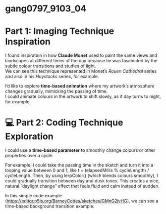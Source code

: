 # gang0797_9103_04

# Part 1: Imaging Technique Inspiration

I found inspiration in how **Claude Monet** used to paint the same views and landscapes at different times of the day because he was fascinated by the subtle colour transitions and studies of light.  
We can see this technique represented in Monet’s *Rouen Cathedral* series and also in his *Haystacks* series, for example.  

I’d like to explore **time-based animation** where my artwork’s atmosphere changes gradually, mimicking the passing of time.  
I could animate colours in the artwork to shift slowly, as if day turns to night, for example.  


# 💻 Part 2: Coding Technique Exploration

I could use a **time-based parameter** to smoothly change colours or other properties over a cycle.

For example, I could take the passing time in the sketch and turn it into a looping value between 0 and 1, like t = (elapsedMillis % cycleLength) / cycleLength. Then, by using lerpColor() (which blends colours smoothly), I could gradually transition between day and dusk tones. This creates a nice, natural “daylight change” effect that feels fluid and calm instead of sudden. 

In this simple code example (https://editor.p5js.org/BarneyCodes/sketches/GMnG2jvHG), we can see a time-based background transition example.


